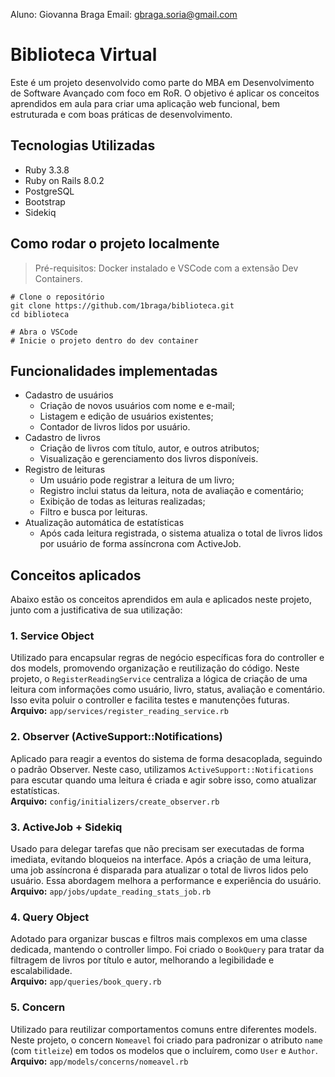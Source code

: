 Aluno: Giovanna Braga
Email: gbraga.soria@gmail.com

# Biblioteca Virtual
Este é um projeto desenvolvido como parte do MBA em Desenvolvimento de Software Avançado com foco em RoR. O objetivo é aplicar os conceitos aprendidos em aula para criar uma aplicação web funcional, bem estruturada e com boas práticas de desenvolvimento.

## Tecnologias Utilizadas
- Ruby 3.3.8
- Ruby on Rails 8.0.2
- PostgreSQL
- Bootstrap
- Sidekiq

## Como rodar o projeto localmente
> Pré-requisitos: Docker instalado e VSCode com a extensão Dev Containers.
```
# Clone o repositório
git clone https://github.com/1braga/biblioteca.git
cd biblioteca

# Abra o VSCode
# Inicie o projeto dentro do dev container
```

## Funcionalidades implementadas
- Cadastro de usuários
    - Criação de novos usuários com nome e e-mail;
    - Listagem e edição de usuários existentes;
    - Contador de livros lidos por usuário.
- Cadastro de livros
    - Criação de livros com título, autor, e outros atributos;
    - Visualização e gerenciamento dos livros disponíveis.
- Registro de leituras
    - Um usuário pode registrar a leitura de um livro;
    - Registro inclui status da leitura, nota de avaliação e comentário;
    - Exibição de todas as leituras realizadas;
    - Filtro e busca por leituras.
- Atualização automática de estatísticas
    - Após cada leitura registrada, o sistema atualiza o total de livros lidos por usuário de forma assíncrona com ActiveJob.

## Conceitos aplicados
Abaixo estão os conceitos aprendidos em aula e aplicados neste projeto, junto com a justificativa de sua utilização:

### 1. Service Object
Utilizado para encapsular regras de negócio específicas fora do controller e dos models, promovendo organização e reutilização do código. Neste projeto, o `RegisterReadingService` centraliza a lógica de criação de uma leitura com informações como usuário, livro, status, avaliação e comentário. Isso evita poluir o controller e facilita testes e manutenções futuras.\
**Arquivo:** `app/services/register_reading_service.rb`

### 2. Observer (ActiveSupport::Notifications)
Aplicado para reagir a eventos do sistema de forma desacoplada, seguindo o padrão Observer. Neste caso, utilizamos `ActiveSupport::Notifications` para escutar quando uma leitura é criada e agir sobre isso, como atualizar estatísticas.\
**Arquivo:** `config/initializers/create_observer.rb`

### 3. ActiveJob + Sidekiq
Usado para delegar tarefas que não precisam ser executadas de forma imediata, evitando bloqueios na interface. Após a criação de uma leitura, uma job assíncrona é disparada para atualizar o total de livros lidos pelo usuário. Essa abordagem melhora a performance e experiência do usuário.\
**Arquivo:** `app/jobs/update_reading_stats_job.rb`

### 4. Query Object
Adotado para organizar buscas e filtros mais complexos em uma classe dedicada, mantendo o controller limpo. Foi criado o `BookQuery` para tratar da filtragem de livros por título e autor, melhorando a legibilidade e escalabilidade.\
**Arquivo:** `app/queries/book_query.rb`

### 5. Concern
Utilizado para reutilizar comportamentos comuns entre diferentes models. Neste projeto, o concern `Nomeavel` foi criado para padronizar o atributo `name` (com `titleize`) em todos os modelos que o incluírem, como `User` e `Author`.\
**Arquivo:** `app/models/concerns/nomeavel.rb`
